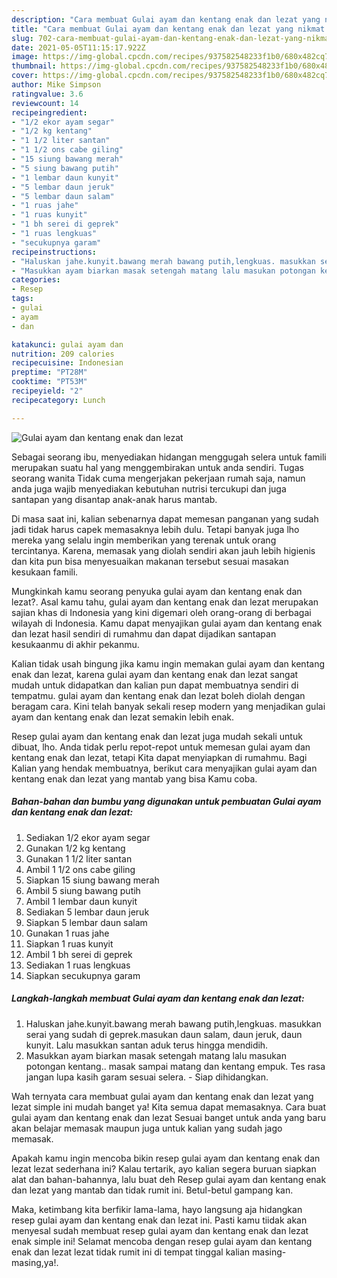 ```yaml
---
description: "Cara membuat Gulai ayam dan kentang enak dan lezat yang nikmat dan Mudah Dibuat"
title: "Cara membuat Gulai ayam dan kentang enak dan lezat yang nikmat dan Mudah Dibuat"
slug: 702-cara-membuat-gulai-ayam-dan-kentang-enak-dan-lezat-yang-nikmat-dan-mudah-dibuat
date: 2021-05-05T11:15:17.922Z
image: https://img-global.cpcdn.com/recipes/937582548233f1b0/680x482cq70/gulai-ayam-dan-kentang-enak-dan-lezat-foto-resep-utama.jpg
thumbnail: https://img-global.cpcdn.com/recipes/937582548233f1b0/680x482cq70/gulai-ayam-dan-kentang-enak-dan-lezat-foto-resep-utama.jpg
cover: https://img-global.cpcdn.com/recipes/937582548233f1b0/680x482cq70/gulai-ayam-dan-kentang-enak-dan-lezat-foto-resep-utama.jpg
author: Mike Simpson
ratingvalue: 3.6
reviewcount: 14
recipeingredient:
- "1/2 ekor ayam segar"
- "1/2 kg kentang"
- "1 1/2 liter santan"
- "1 1/2 ons cabe giling"
- "15 siung bawang merah"
- "5 siung bawang putih"
- "1 lembar daun kunyit"
- "5 lembar daun jeruk"
- "5 lembar daun salam"
- "1 ruas jahe"
- "1 ruas kunyit"
- "1 bh serei di geprek"
- "1 ruas lengkuas"
- "secukupnya garam"
recipeinstructions:
- "Haluskan jahe.kunyit.bawang merah bawang putih,lengkuas. masukkan serai yang sudah di geprek.masukan daun salam, daun jeruk, daun kunyit. Lalu masukkan santan aduk terus hingga mendidih."
- "Masukkan ayam biarkan masak setengah matang lalu masukan potongan kentang.. masak sampai matang dan kentang empuk. Tes rasa jangan lupa kasih garam sesuai selera. Siap dihidangkan."
categories:
- Resep
tags:
- gulai
- ayam
- dan

katakunci: gulai ayam dan 
nutrition: 209 calories
recipecuisine: Indonesian
preptime: "PT28M"
cooktime: "PT53M"
recipeyield: "2"
recipecategory: Lunch

---
```



![Gulai ayam dan kentang enak dan lezat](https://img-global.cpcdn.com/recipes/937582548233f1b0/680x482cq70/gulai-ayam-dan-kentang-enak-dan-lezat-foto-resep-utama.jpg)

Sebagai seorang ibu, menyediakan hidangan menggugah selera untuk famili merupakan suatu hal yang menggembirakan untuk anda sendiri. Tugas seorang  wanita Tidak cuma mengerjakan pekerjaan rumah saja, namun anda juga wajib menyediakan kebutuhan nutrisi tercukupi dan juga santapan yang disantap anak-anak harus mantab.

Di masa  saat ini, kalian sebenarnya dapat memesan panganan yang sudah jadi tidak harus capek memasaknya lebih dulu. Tetapi banyak juga lho mereka yang selalu ingin memberikan yang terenak untuk orang tercintanya. Karena, memasak yang diolah sendiri akan jauh lebih higienis dan kita pun bisa menyesuaikan makanan tersebut sesuai masakan kesukaan famili. 



Mungkinkah kamu seorang penyuka gulai ayam dan kentang enak dan lezat?. Asal kamu tahu, gulai ayam dan kentang enak dan lezat merupakan sajian khas di Indonesia yang kini digemari oleh orang-orang di berbagai wilayah di Indonesia. Kamu dapat menyajikan gulai ayam dan kentang enak dan lezat hasil sendiri di rumahmu dan dapat dijadikan santapan kesukaanmu di akhir pekanmu.

Kalian tidak usah bingung jika kamu ingin memakan gulai ayam dan kentang enak dan lezat, karena gulai ayam dan kentang enak dan lezat sangat mudah untuk didapatkan dan kalian pun dapat membuatnya sendiri di tempatmu. gulai ayam dan kentang enak dan lezat boleh diolah dengan beragam cara. Kini telah banyak sekali resep modern yang menjadikan gulai ayam dan kentang enak dan lezat semakin lebih enak.

Resep gulai ayam dan kentang enak dan lezat juga mudah sekali untuk dibuat, lho. Anda tidak perlu repot-repot untuk memesan gulai ayam dan kentang enak dan lezat, tetapi Kita dapat menyiapkan di rumahmu. Bagi Kalian yang hendak membuatnya, berikut cara menyajikan gulai ayam dan kentang enak dan lezat yang mantab yang bisa Kamu coba.

<!--inarticleads1-->

##### Bahan-bahan dan bumbu yang digunakan untuk pembuatan Gulai ayam dan kentang enak dan lezat:

1. Sediakan 1/2 ekor ayam segar
1. Gunakan 1/2 kg kentang
1. Gunakan 1 1/2 liter santan
1. Ambil 1 1/2 ons cabe giling
1. Siapkan 15 siung bawang merah
1. Ambil 5 siung bawang putih
1. Ambil 1 lembar daun kunyit
1. Sediakan 5 lembar daun jeruk
1. Siapkan 5 lembar daun salam
1. Gunakan 1 ruas jahe
1. Siapkan 1 ruas kunyit
1. Ambil 1 bh serei di geprek
1. Sediakan 1 ruas lengkuas
1. Siapkan secukupnya garam




<!--inarticleads2-->

##### Langkah-langkah membuat Gulai ayam dan kentang enak dan lezat:

1. Haluskan jahe.kunyit.bawang merah bawang putih,lengkuas. masukkan serai yang sudah di geprek.masukan daun salam, daun jeruk, daun kunyit. Lalu masukkan santan aduk terus hingga mendidih.
1. Masukkan ayam biarkan masak setengah matang lalu masukan potongan kentang.. masak sampai matang dan kentang empuk. Tes rasa jangan lupa kasih garam sesuai selera. - Siap dihidangkan.




Wah ternyata cara membuat gulai ayam dan kentang enak dan lezat yang lezat simple ini mudah banget ya! Kita semua dapat memasaknya. Cara buat gulai ayam dan kentang enak dan lezat Sesuai banget untuk anda yang baru akan belajar memasak maupun juga untuk kalian yang sudah jago memasak.

Apakah kamu ingin mencoba bikin resep gulai ayam dan kentang enak dan lezat lezat sederhana ini? Kalau tertarik, ayo kalian segera buruan siapkan alat dan bahan-bahannya, lalu buat deh Resep gulai ayam dan kentang enak dan lezat yang mantab dan tidak rumit ini. Betul-betul gampang kan. 

Maka, ketimbang kita berfikir lama-lama, hayo langsung aja hidangkan resep gulai ayam dan kentang enak dan lezat ini. Pasti kamu tiidak akan menyesal sudah membuat resep gulai ayam dan kentang enak dan lezat enak simple ini! Selamat mencoba dengan resep gulai ayam dan kentang enak dan lezat lezat tidak rumit ini di tempat tinggal kalian masing-masing,ya!.

